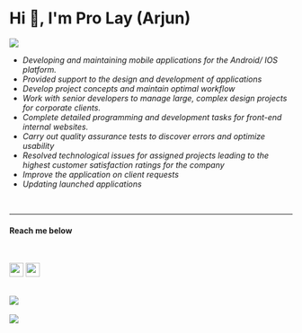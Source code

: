 <h1>Hi 👋, I'm Pro Lay (Arjun) </h1>

![](https://komarev.com/ghpvc/?username=prolaymm)

<ul style ="font-style: oblique">
 <li>Developing and maintaining mobile applications for the Android/ IOS platform.</li>
<li>Provided support to the design and development of applications</li>
<li>Develop project concepts and maintain optimal workflow</li>
<li>Work with senior developers to manage large, complex design projects for corporate clients.</li>
<li>Complete detailed programming and development tasks for front-end internal websites.</li>
<li> Carry out quality assurance tests to discover errors and optimize usability</li>
<li>Resolved technological issues for assigned projects leading to the highest customer satisfaction 
  ratings for the company</li>
<li>Improve the application on client requests</li>
<li>Updating launched applications</li>
</ul>

</br>

***

<h4> Reach me below</h4>
</br>

<p>
<a href="https://www.linkedin.com/in/prolaymm"> <img src="https://img.shields.io/badge/linkedin-%230077B5.svg?&style=for-the-badge&logo=linkedin&logoColor=white" height=25></a> <a href="https://www.linkedin.com/in/prolaymm"><img src="https://img.shields.io/badge/Instagram-E4405F?style=for-the-badge&logo=instagram&logoColor=white" height=25></a>
</p>
<br>

<a href="https://github.com/prolaymm">
  <img align="center" src="https://github-readme-stats.vercel.app/api/top-langs/?username=prolaymm&count_private=true&layout=compact&bg_color=0,232526,414345&icon_color=ffffff&title_color=ffffff&text_color=ffffff&line_height=30&v=5"/>
</a>
<br></br>
<a href="https://github.com/prolaymm">
  <img align="center" src="https://github-readme-stats.vercel.app/api?username=drunisa007&custom_title=My%20Github%20Stats&show_icons=true&bg_color=0,232526,414345&icon_color=82FF99&title_color=ffffff&text_color=ffffff&line_height=20.5&v=5&count_private=true"/>
</a>
